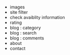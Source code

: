 - images 
- site filter
- check avaiblity information 
- rating 
- blog : category  
- blog : search 
- blog : comments
- about
- contact 